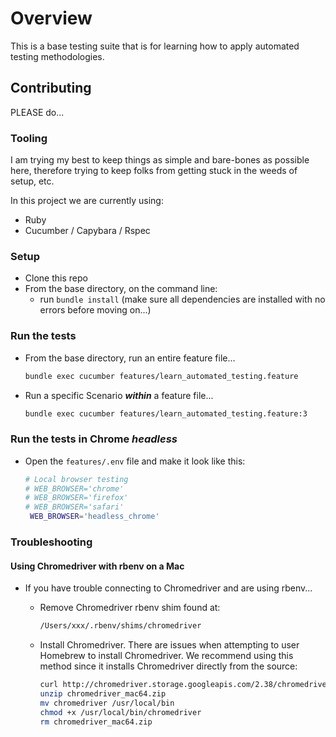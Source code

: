 # Overview

This is a base testing suite that is for learning how to apply automated testing methodologies.

## Contributing

PLEASE do...

### Tooling

I am trying my best to keep things as simple and bare-bones as possible here, therefore trying to keep folks from getting stuck in the weeds of setup, etc.

In this project we are currently using:

- Ruby
- Cucumber / Capybara / Rspec

### Setup

- Clone this repo
- From the base directory, on the command line:
  - run `bundle install` (make sure all dependencies are installed with no errors before moving on...)

### Run the tests

- From the base directory, run an entire feature file...

   ```bash
   bundle exec cucumber features/learn_automated_testing.feature
   ```

- Run a specific Scenario ___within___ a feature file...

   ```bash
   bundle exec cucumber features/learn_automated_testing.feature:3
   ```

### Run the tests in Chrome ___headless___

- Open the `features/.env` file and make it look like this:

  ```bash
  # Local browser testing
  # WEB_BROWSER='chrome'
  # WEB_BROWSER='firefox'
  # WEB_BROWSER='safari'
   WEB_BROWSER='headless_chrome'
  ```

### Troubleshooting

#### Using Chromedriver with rbenv on a Mac

- If you have trouble connecting to Chromedriver and are using rbenv...
  - Remove Chromedriver rbenv shim found at:

     ```bash
     /Users/xxx/.rbenv/shims/chromedriver
     ```

  - Install Chromedriver. There are issues when attempting to user Homebrew to install Chromedriver. We recommend using this method since it installs Chromedriver directly from the source:

     ```bash
     curl http://chromedriver.storage.googleapis.com/2.38/chromedriver_mac64.zip -o chromedriver_mac64.zip
     unzip chromedriver_mac64.zip
     mv chromedriver /usr/local/bin
     chmod +x /usr/local/bin/chromedriver
     rm chromedriver_mac64.zip
     ```
  